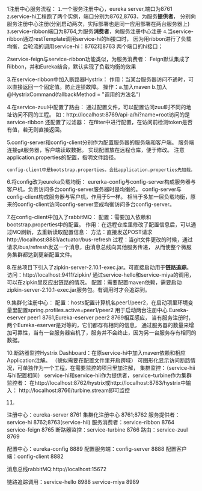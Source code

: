 1注册中心服务流程：
`1`.一个服务注册中心，eureka server,端口为8761
`2`.service-hi工程跑了两个实例，端口分别为8762,8763，为服务**提供者**，
    分别向服务注册中心注册(分别启动两次，实际部署也是同一应用部署在两台服务器上)
`3`.service-ribbon端口为8764,为服务**消费者**，向服务注册中心注册
`4`.当service-ribbon通过restTemplate调用service-hi的hi接口时，
    因为用ribbon进行了负载均衡，会轮流的调用service-hi：8762和8763 两个端口的hi接口；

2service-feign与service-ribbon功能类似，为服务消费者：
    Feign默认集成了Ribbon，并和Eureka结合，默认实现了负载均衡的效果

3.在service-ribbon中加入断路器Hystrix：
    作用：当某台服务器访问不通时，可以直接返回一个固定值。防止连锁故障。
    操作：a.加入maven
         b.加入@HystrixCommand(fallbackMethod = "调用的方法名")
         
4.在service-zuul中配置了路由：
    通过配置文件，可以配置访问zuul时不同的地址访问不同的工程。
    如：http://localhost:8769/api-a/hi?name=root访问的是service-ribbon 
  还配置了过滤器：
    在filter中进行配置，在访问前检测token是否有值，若无则直接返回。
    
5.config-server和config-client分别作为配置服务器的服务端和客户端。
    服务端连接git服务器，客户端读取数据。
    实现配置放在远程仓库，便于修改。
    注意application.properties的配置，指明文件路径。
    
    config-client中是bootstrap.properties。会比application.properties先加载。
   
6.将config改为eureka负载均衡：
    eurerka-config与config-server构成服务器与客户机，负责访问多台config-server服务器时是均衡的。
    config-server与config-client构成服务器与客户机，作用于5一样。
    相当于多加一层负载均衡，原来的config-client访问config-server变成均衡访问多台config-server。
    
7.在config-client中加入了rabbitMQ：
    配置：需要加入依赖和bootstrap.properties中的配置。
    作用：在远程仓库里修改了配置信息后，可以通过MQ刷新，去重新读取配置信息：
            方法：直接发送POST请求http://localhost:8881/actuator/bus-refresh
    过程：当git文件更改的时候，通过请求/bus/refresh发送一个消息，由消息总线向其他服务传递，
          从而使整个微服务集群都达到更新配置文件。
          
8.在总项目下引入了zipkin-server-2.10.1-exec.jar。可直接启动用于**链路追踪**。
    访问：http://localhost:9411/zipkin/
    通过service-hello和service-miya的调用，可以在zipkin里反应出链路的情况。
    配置：需要配置maven依赖，需要启动zipkin-server-2.10.1-exec.jar服务包。有调用时才会追踪到。
    
9.集群化注册中心：
    配置：hosts配置计算机名peer1/peer2，在启动项里环境变量里配置spring.profiles.active=peer1/peer2
            用于启动两台注册中心
    Eureka-eserver peer1 8761,Eureka-eserver peer2 8769相互感应，
    当有服务注册时，两个Eureka-eserver是对等的，它们都存有相同的信息，
    通过服务器的数量来增加可靠性，当有一台服务器宕机了，服务并不会终止，因为另一台服务存有相同的数据。
    
10.断路器监控Hystrix Dashboard：在原service-hi中加入maven依赖和相应Application注解。
    （貌似需要在配置文件里开启跨域）
        可图形化显示访问断路情况，可单独作为一个工程，在需要监控的项目里加注解，
        集群监控：（service-hii与hi配置相同）
            service-hi和service-hii作为提供者，service-turbine作为集群监控者：
                在http://localhost:8762/hystrix或http://localhost:8763/hystrix中输入：
                    http://localhost:8766/turbine.stream即可监控
             
    
11.
    
    
          
注册中心：eureka-server      8761
    集群化注册中心           8761;8762
服务提供者：service-hi       8762;8763(service-hii)
服务消费者：service-ribbon   8764
           service-feign    8765
断路器监控：service-turbine  8766
路由：service-zuul           8769


配置中心：eureka-config      8889
配置服务端：config-server     8888
配置客户端：config-client     8882

消息总线rabbitMQ:http://localhost:15672

链路追踪调用：service-hello     8988
             service-miya      8989
             
